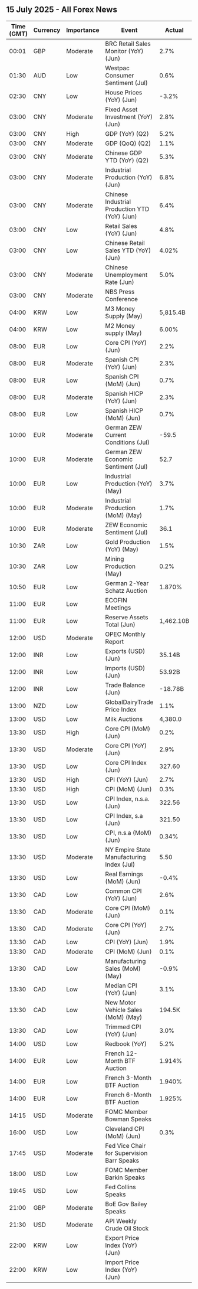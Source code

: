 ## 15 July 2025 - All Forex News

| Time (GMT) | Currency | Importance | Event | Actual | Forecast | Previous |
|------|----------|------------|-------|--------|----------|----------|
| 00:01 | GBP | Moderate | BRC Retail Sales Monitor (YoY) (Jun) | 2.7% | 1.2% | 0.6% |
| 01:30 | AUD | Low | Westpac Consumer Sentiment (Jul) | 0.6% |  | 0.5% |
| 02:30 | CNY | Low | House Prices (YoY) (Jun) | -3.2% |  | -3.5% |
| 03:00 | CNY | Moderate | Fixed Asset Investment (YoY) (Jun) | 2.8% | 3.6% | 3.7% |
| 03:00 | CNY | High | GDP (YoY) (Q2) | 5.2% |  | 5.4% |
| 03:00 | CNY | Moderate | GDP (QoQ) (Q2) | 1.1% | 0.9% | 1.2% |
| 03:00 | CNY | Moderate | Chinese GDP YTD (YoY) (Q2) | 5.3% | 5.1% | 5.4% |
| 03:00 | CNY | Moderate | Industrial Production (YoY) (Jun) | 6.8% | 5.6% | 5.8% |
| 03:00 | CNY | Moderate | Chinese Industrial Production YTD (YoY) (Jun) | 6.4% |  | 6.3% |
| 03:00 | CNY | Low | Retail Sales (YoY) (Jun) | 4.8% | 5.2% | 6.4% |
| 03:00 | CNY | Low | Chinese Retail Sales YTD (YoY) (Jun) | 4.02% |  | 4.06% |
| 03:00 | CNY | Moderate | Chinese Unemployment Rate (Jun) | 5.0% | 5.0% | 5.0% |
| 03:00 | CNY | Moderate | NBS Press Conference |  |  |  |
| 04:00 | KRW | Low | M3 Money Supply (May) | 5,815.4B |  | 5,786.3B |
| 04:00 | KRW | Low | M2 Money supply (May) | 6.00% |  | 5.80% |
| 08:00 | EUR | Low | Core CPI (YoY) (Jun) | 2.2% | 2.2% | 2.2% |
| 08:00 | EUR | Moderate | Spanish CPI (YoY) (Jun) | 2.3% | 2.2% | 2.0% |
| 08:00 | EUR | Low | Spanish CPI (MoM) (Jun) | 0.7% | 0.6% | 0.1% |
| 08:00 | EUR | Moderate | Spanish HICP (YoY) (Jun) | 2.3% | 2.2% | 2.0% |
| 08:00 | EUR | Low | Spanish HICP (MoM) (Jun) | 0.7% | 0.6% | 0.0% |
| 10:00 | EUR | Moderate | German ZEW Current Conditions (Jul) | -59.5 | -65.5 | -72.0 |
| 10:00 | EUR | Moderate | German ZEW Economic Sentiment (Jul) | 52.7 | 50.8 | 47.5 |
| 10:00 | EUR | Low | Industrial Production (YoY) (May) | 3.7% | 2.9% | 0.2% |
| 10:00 | EUR | Moderate | Industrial Production (MoM) (May) | 1.7% | 1.1% | -2.2% |
| 10:00 | EUR | Moderate | ZEW Economic Sentiment (Jul) | 36.1 | 37.8 | 35.3 |
| 10:30 | ZAR | Low | Gold Production (YoY) (May) | 1.5% |  | -2.5% |
| 10:30 | ZAR | Low | Mining Production (May) | 0.2% |  | -7.7% |
| 10:50 | EUR | Low | German 2-Year Schatz Auction | 1.870% |  | 1.850% |
| 11:00 | EUR | Low | ECOFIN Meetings |  |  |  |
| 11:00 | EUR | Low | Reserve Assets Total (Jun) | 1,462.10B |  | 1,507.68B |
| 12:00 | USD | Moderate | OPEC Monthly Report |  |  |  |
| 12:00 | INR | Low | Exports (USD) (Jun) | 35.14B |  | 38.73B |
| 12:00 | INR | Low | Imports (USD) (Jun) | 53.92B |  | 60.61B |
| 12:00 | INR | Low | Trade Balance (Jun) | -18.78B |  | -21.88B |
| 13:00 | NZD | Low | GlobalDairyTrade Price Index | 1.1% |  | -4.1% |
| 13:00 | USD | Low | Milk Auctions | 4,380.0 |  | 4,274.0 |
| 13:30 | USD | High | Core CPI (MoM) (Jun) | 0.2% | 0.3% | 0.1% |
| 13:30 | USD | Moderate | Core CPI (YoY) (Jun) | 2.9% | 3.0% | 2.8% |
| 13:30 | USD | Low | Core CPI Index (Jun) | 327.60 |  | 326.85 |
| 13:30 | USD | High | CPI (YoY) (Jun) | 2.7% | 2.6% | 2.4% |
| 13:30 | USD | High | CPI (MoM) (Jun) | 0.3% | 0.3% | 0.1% |
| 13:30 | USD | Low | CPI Index, n.s.a. (Jun) | 322.56 |  | 321.46 |
| 13:30 | USD | Low | CPI Index, s.a (Jun) | 321.50 |  | 320.58 |
| 13:30 | USD | Low | CPI, n.s.a (MoM) (Jun) | 0.34% |  | 0.21% |
| 13:30 | USD | Moderate | NY Empire State Manufacturing Index (Jul) | 5.50 | -8.30 | -16.00 |
| 13:30 | USD | Low | Real Earnings (MoM) (Jun) | -0.4% |  | 0.3% |
| 13:30 | CAD | Low | Common CPI (YoY) (Jun) | 2.6% | 2.7% | 2.6% |
| 13:30 | CAD | Moderate | Core CPI (MoM) (Jun) | 0.1% |  | 0.6% |
| 13:30 | CAD | Moderate | Core CPI (YoY) (Jun) | 2.7% |  | 2.5% |
| 13:30 | CAD | Low | CPI (YoY) (Jun) | 1.9% | 1.9% | 1.7% |
| 13:30 | CAD | Moderate | CPI (MoM) (Jun) | 0.1% | 0.1% | 0.6% |
| 13:30 | CAD | Low | Manufacturing Sales (MoM) (May) | -0.9% | -1.2% | -2.7% |
| 13:30 | CAD | Low | Median CPI (YoY) (Jun) | 3.1% | 3.0% | 3.0% |
| 13:30 | CAD | Low | New Motor Vehicle Sales (MoM) (May) | 194.5K |  | 195.7K |
| 13:30 | CAD | Low | Trimmed CPI (YoY) (Jun) | 3.0% | 3.0% | 3.0% |
| 14:00 | USD | Low | Redbook (YoY) | 5.2% |  | 5.9% |
| 14:00 | EUR | Low | French 12-Month BTF Auction | 1.914% |  | 1.892% |
| 14:00 | EUR | Low | French 3-Month BTF Auction | 1.940% |  | 1.924% |
| 14:00 | EUR | Low | French 6-Month BTF Auction | 1.925% |  | 1.903% |
| 14:15 | USD | Moderate | FOMC Member Bowman Speaks |  |  |  |
| 16:00 | USD | Low | Cleveland CPI (MoM) (Jun) | 0.3% |  | 0.2% |
| 17:45 | USD | Moderate | Fed Vice Chair for Supervision Barr Speaks |  |  |  |
| 18:00 | USD | Low | FOMC Member Barkin Speaks |  |  |  |
| 19:45 | USD | Low | Fed Collins Speaks |  |  |  |
| 21:00 | GBP | Moderate | BoE Gov Bailey Speaks |  |  |  |
| 21:30 | USD | Moderate | API Weekly Crude Oil Stock |  | -2.000M | 7.100M |
| 22:00 | KRW | Low | Export Price Index (YoY) (Jun) |  |  | -2.4% |
| 22:00 | KRW | Low | Import Price Index (YoY) (Jun) |  |  | -5.0% |
